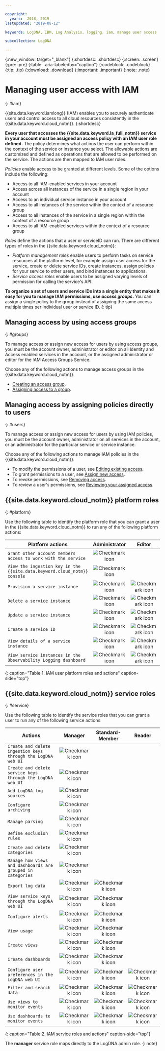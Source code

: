 ```yaml
---

copyright:
  years:  2018, 2019
lastupdated: "2019-08-12"

keywords: LogDNA, IBM, Log Analysis, logging, iam, manage user access

subcollection: LogDNA

---
```


{:new_window: target="_blank"}
{:shortdesc: .shortdesc}
{:screen: .screen}
{:pre: .pre}
{:table: .aria-labeledby="caption"}
{:codeblock: .codeblock}
{:tip: .tip}
{:download: .download}
{:important: .important}
{:note: .note}

 
# Managing user access with IAM
{: #iam}

{{site.data.keyword.iamlong}} (IAM) enables you to securely authenticate users and control access to all cloud resources consistently in the {{site.data.keyword.cloud_notm}}. 
{:shortdesc}

**Every user that accesses the {{site.data.keyword.la_full_notm}} service in your account must be assigned an access policy with an IAM user role defined.** The policy determines what actions the user can perform within the context of the service or instance you select. The allowable actions are customized and defined as operations that are allowed to be performed on the service. The actions are then mapped to IAM user roles.

*Policies* enable access to be granted at different levels. Some of the options include the following: 

* Access to all IAM-enabled services in your account
* Access across all instances of the service in a single region in your account
* Access to an individual service instance in your account
* Access to all instances of the service within the context of a resource group
* Access to all instances of the service in a single region within the context of a resource group
* Access to all IAM-enabled services within the context of a resource group

*Roles* define the actions that a user or serviceID can run. There are different types of roles in the {{site.data.keyword.cloud_notm}}:

* *Platform management roles* enable users to perform tasks on service resources at the platform level, for example assign user access for the service, create or delete service IDs, create instances, assign policies for your service to other users, and bind instances to applications.
* *Service access roles* enable users to be assigned varying levels of permission for calling the service's API.

**To organize a set of users and service IDs into a single entity that makes it easy for you to manage IAM permissions, use *access groups*.** You can assign a single policy to the group instead of assigning the same access multiple times per individual user or service ID.
{: tip}


## Managing access by using access groups
{: #groups}

To manage access or assign new access for users by using access groups, you must be the account owner, administrator or editor on all Identity and Access enabled services in the account, or the assigned administrator or editor for the IAM Access Groups Service. 

Choose any of the following actions to manage access groups in the {{site.data.keyword.cloud_notm}}:

* [Creating an access group](/docs/iam?topic=iam-groups#create_ag).
* [Assigning access to a group](/docs/iam?topic=iam-groups#access_ag).


## Managing access by assigning policies directly to users
{: #users}

To manage access or assign new access for users by using IAM policies, you must be the account owner, administrator on all services in the account, or an administrator for the particular service or service instance. 

Choose any of the following actions to manage IAM policies in the {{site.data.keyword.cloud_notm}}:

* To modify the permissions of a user, see [Editing existing access](/docs/iam?topic=iam-iammanidaccser#edit_existing).
* To grant permissions to a user, see [Assign new access](/docs/iam?topic=iam-iammanidaccser#assign_new_access).
* To revoke permissions, see [Removing access](/docs/iam?topic=iam-iammanidaccser#removing_access).
* To review a user's permissions, see [Reviewing your assigned access](/docs/iam?topic=iam-iammanidaccser#review_your_access).




## {{site.data.keyword.cloud_notm}} platform roles
{: #platform}

Use the following table to identify the platform role that you can grant a user in the {{site.data.keyword.cloud_notm}} to run any of the following platform actions:

| Platform actions                                                          | Administrator                                     | Editor | Operator | Viewer  |
|---------------------------------------------------------------------------|:-------------------------------------------------:|:-------:|:--------:|:------:|
| `Grant other account members access to work with the service`             | ![Checkmark icon](../../icons/checkmark-icon.svg) |         |          |        |
| `View the ingestion key in the {{site.data.keyword.cloud_notm}} console`  | ![Checkmark icon](../../icons/checkmark-icon.svg) |         |          |        |
| `Provision a service instance`                                            | ![Checkmark icon](../../icons/checkmark-icon.svg) | ![Checkmark icon](../../icons/checkmark-icon.svg) |      |      |
| `Delete a service instance`                                               | ![Checkmark icon](../../icons/checkmark-icon.svg)  | ![Checkmark icon](../../icons/checkmark-icon.svg)    |        |      |
| `Update a service instance`                                               | ![Checkmark icon](../../icons/checkmark-icon.svg)  | ![Checkmark icon](../../icons/checkmark-icon.svg)    |        |      |
| `Create a service ID`                                                     | ![Checkmark icon](../../icons/checkmark-icon.svg)  | ![Checkmark icon](../../icons/checkmark-icon.svg)    |        |      |
| `View details of a service instance`                                      | ![Checkmark icon](../../icons/checkmark-icon.svg)  | ![Checkmark icon](../../icons/checkmark-icon.svg)    | ![Checkmark icon](../../icons/checkmark-icon.svg)      | ![Checkmark icon](../../icons/checkmark-icon.svg)    |
| `View service instances in the Observability Logging dashboard`           | ![Checkmark icon](../../icons/checkmark-icon.svg)  | ![Checkmark icon](../../icons/checkmark-icon.svg)    | ![Checkmark icon](../../icons/checkmark-icon.svg)      | ![Checkmark icon](../../icons/checkmark-icon.svg)    |
{: caption="Table 1. IAM user platform roles and actions" caption-side="top"}


## {{site.data.keyword.cloud_notm}} service roles
{: #service}

Use the following table to identify the service roles that you can grant a user to run any of the following service actions:

| Actions                                                                 | Manager                                           | Standard-Member                     | Reader |
|-------------------------------------------------------------------------|:-------------------------------------------------:|:-----------------------------------:|:------:|
| `Create and delete ingestion keys through the LogDNA web UI`            | ![Checkmark icon](../../icons/checkmark-icon.svg) |                                     |        |
| `Create and delete service keys through the LogDNA web UI`              | ![Checkmark icon](../../icons/checkmark-icon.svg) |                                     |        |
| `Add LogDNA log sources`                                                | ![Checkmark icon](../../icons/checkmark-icon.svg) |                                     |        |
| `Configure archiving`                                                   | ![Checkmark icon](../../icons/checkmark-icon.svg) |                                     |        |
| `Manage parsing`                                                        | ![Checkmark icon](../../icons/checkmark-icon.svg) |                                     |        |
| `Define exclusion rules`                                                | ![Checkmark icon](../../icons/checkmark-icon.svg) |                                     |        |
| `Create and delete categories`                                          | ![Checkmark icon](../../icons/checkmark-icon.svg) |                                     |        |
| `Manage how views and dashboards are grouped in categories`             | ![Checkmark icon](../../icons/checkmark-icon.svg) |                                     |        |
| `Export log data`                                                       | ![Checkmark icon](../../icons/checkmark-icon.svg) | ![Checkmark icon](../../icons/checkmark-icon.svg) | |
| `View service keys through the LogDNA web UI`                           | ![Checkmark icon](../../icons/checkmark-icon.svg) | ![Checkmark icon](../../icons/checkmark-icon.svg) | |
| `Configure alerts`                                                      | ![Checkmark icon](../../icons/checkmark-icon.svg) | ![Checkmark icon](../../icons/checkmark-icon.svg) | |
| `View usage`                                                            | ![Checkmark icon](../../icons/checkmark-icon.svg) | ![Checkmark icon](../../icons/checkmark-icon.svg) | |
| `Create views`                                                          | ![Checkmark icon](../../icons/checkmark-icon.svg) | ![Checkmark icon](../../icons/checkmark-icon.svg) | |
| `Create dashboards`                                                     | ![Checkmark icon](../../icons/checkmark-icon.svg) | ![Checkmark icon](../../icons/checkmark-icon.svg) | |
| `Configure user preferences in the LogDNA web UI`                       | ![Checkmark icon](../../icons/checkmark-icon.svg) | ![Checkmark icon](../../icons/checkmark-icon.svg)                    | ![Checkmark icon](../../icons/checkmark-icon.svg)    |
| `Filter and search data`                                                | ![Checkmark icon](../../icons/checkmark-icon.svg)      | ![Checkmark icon](../../icons/checkmark-icon.svg)                    | ![Checkmark icon](../../icons/checkmark-icon.svg)    |
| `Use views to monitor events`                                           | ![Checkmark icon](../../icons/checkmark-icon.svg)      | ![Checkmark icon](../../icons/checkmark-icon.svg)                    | ![Checkmark icon](../../icons/checkmark-icon.svg)    |
| `Use dashboards to monitor events`                                      | ![Checkmark icon](../../icons/checkmark-icon.svg)      | ![Checkmark icon](../../icons/checkmark-icon.svg)                    | ![Checkmark icon](../../icons/checkmark-icon.svg)    |
{: caption="Table 2. IAM service roles and actions" caption-side="top"}


The **manager** service role maps directly to the LogDNA admin role.
{: note}



